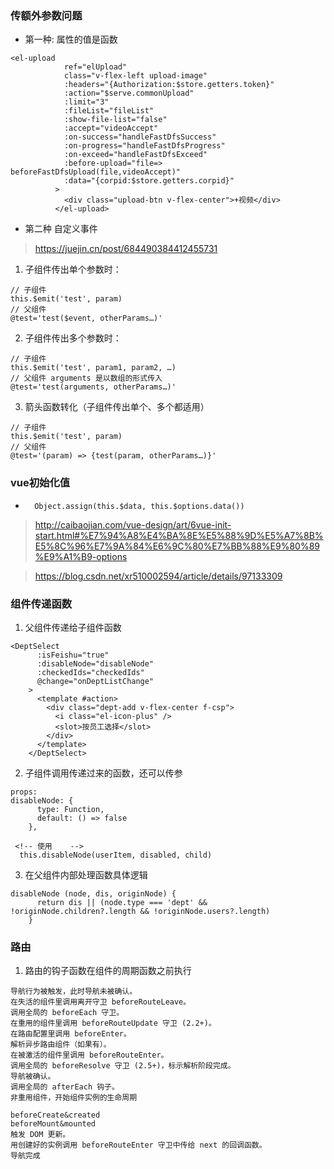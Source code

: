 ### 传额外参数问题
+ 第一种: 属性的值是函数
```
<el-upload
            ref="elUpload"
            class="v-flex-left upload-image"
            :headers="{Authorization:$store.getters.token}"
            :action="$serve.commonUpload"
            :limit="3"
            :fileList="fileList"
            :show-file-list="false"
            :accept="videoAccept"
            :on-success="handleFastDfsSuccess"
            :on-progress="handleFastDfsProgress"
            :on-exceed="handleFastDfsExceed"
            :before-upload="file=> beforeFastDfsUpload(file,videoAccept)"
            :data="{corpid:$store.getters.corpid}"
          >
            <div class="upload-btn v-flex-center">+视频</div>
          </el-upload>
```
+ 第二种 自定义事件 
>https://juejin.cn/post/684490384412455731
1. 子组件传出单个参数时：
```
// 子组件
this.$emit('test', param)
// 父组件
@test='test($event, otherParams…)'
```
2. 子组件传出多个参数时：
```
// 子组件
this.$emit('test', param1, param2, …)
// 父组件 arguments 是以数组的形式传入
@test='test(arguments, otherParams…)'
```
3. 箭头函数转化（子组件传出单个、多个都适用）
```
// 子组件
this.$emit('test', param)
// 父组件
@test='(param) => {test(param, otherParams…)}'
```
### vue初始化值
+ ```
    Object.assign(this.$data, this.$options.data())
  ```
> http://caibaojian.com/vue-design/art/6vue-init-start.html#%E7%94%A8%E4%BA%8E%E5%88%9D%E5%A7%8B%E5%8C%96%E7%9A%84%E6%9C%80%E7%BB%88%E9%80%89%E9%A1%B9-options

>https://blog.csdn.net/xr510002594/article/details/97133309

### 组件传递函数
1. 父组件传递给子组件函数
```
<DeptSelect
      :isFeishu="true"
      :disableNode="disableNode"
      :checkedIds="checkedIds"
      @change="onDeptListChange"
    >
      <template #action>
        <div class="dept-add v-flex-center f-csp">
          <i class="el-icon-plus" />
          <slot>按员工选择</slot>
        </div>
      </template>
    </DeptSelect>
```
2. 子组件调用传递过来的函数，还可以传参
```
props:
disableNode: {
      type: Function,
      default: () => false
    },

 <!-- 使用    -->
  this.disableNode(userItem, disabled, child)
```
3. 在父组件内部处理函数具体逻辑
```
disableNode (node, dis, originNode) {
      return dis || (node.type === 'dept' && !originNode.children?.length && !originNode.users?.length)
    }
```
### 路由
1. 路由的钩子函数在组件的周期函数之前执行
```
导航行为被触发，此时导航未被确认。
在失活的组件里调用离开守卫 beforeRouteLeave。
调用全局的 beforeEach 守卫。
在重用的组件里调用 beforeRouteUpdate 守卫 (2.2+)。
在路由配置里调用 beforeEnter。
解析异步路由组件（如果有）。
在被激活的组件里调用 beforeRouteEnter。
调用全局的 beforeResolve 守卫 (2.5+)，标示解析阶段完成。
导航被确认。
调用全局的 afterEach 钩子。
非重用组件，开始组件实例的生命周期

beforeCreate&created
beforeMount&mounted
触发 DOM 更新。
用创建好的实例调用 beforeRouteEnter 守卫中传给 next 的回调函数。
导航完成
```